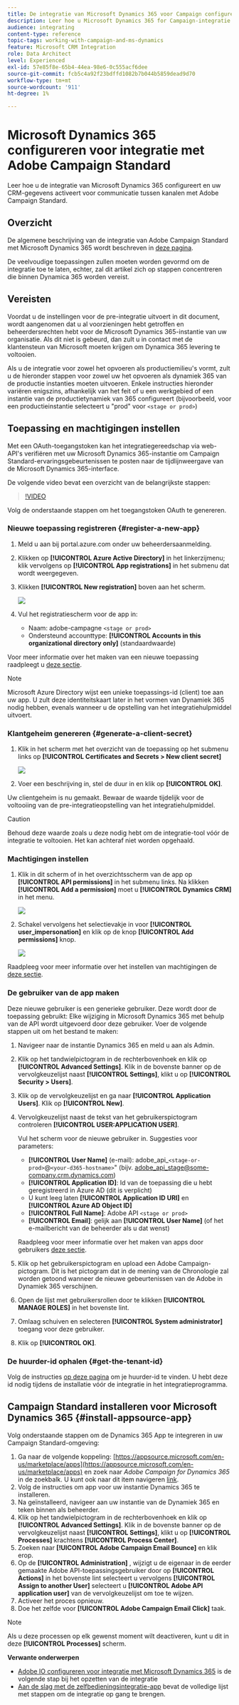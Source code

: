 ```yaml
---
title: De integratie van Microsoft Dynamics 365 voor Campaign configureren
description: Leer hoe u Microsoft Dynamics 365 for Campaign-integratie configureert.
audience: integrating
content-type: reference
topic-tags: working-with-campaign-and-ms-dynamics
feature: Microsoft CRM Integration
role: Data Architect
level: Experienced
exl-id: 57e85f8e-65b4-44ea-98e6-0c555acf6dee
source-git-commit: fcb5c4a92f23bdffd1082b7b044b5859dead9d70
workflow-type: tm+mt
source-wordcount: '911'
ht-degree: 1%

---
```


# Microsoft Dynamics 365 configureren voor integratie met Adobe Campaign Standard

Leer hoe u de integratie van Microsoft Dynamics 365 configureert en uw CRM-gegevens activeert voor communicatie tussen kanalen met Adobe Campaign Standard.

## Overzicht

De algemene beschrijving van de integratie van Adobe Campaign Standard met Microsoft Dynamics 365 wordt beschreven in [deze pagina](../../integrating/using/d365-acs-get-started.md).

De veelvoudige toepassingen zullen moeten worden gevormd om de integratie toe te laten, echter, zal dit artikel zich op stappen concentreren die binnen Dynamica 365 worden vereist.

## Vereisten

Voordat u de instellingen voor de pre-integratie uitvoert in dit document, wordt aangenomen dat u al voorzieningen hebt getroffen en beheerdersrechten hebt voor de Microsoft Dynamics 365-instantie van uw organisatie.  Als dit niet is gebeurd, dan zult u in contact met de klantensteun van Microsoft moeten krijgen om Dynamica 365 levering te voltooien.

Als u de integratie voor zowel het opvoeren als productiemilieu&#39;s vormt, zult u de hieronder stappen voor zowel uw het opvoeren als dynamiek 365 van de productie instanties moeten uitvoeren. Enkele instructies hieronder variëren enigszins, afhankelijk van het feit of u een werkgebied of een instantie van de productietynamiek van 365 configureert (bijvoorbeeld, voor een productieinstantie selecteert u &quot;prod&quot; voor `<stage or prod>`)

## Toepassing en machtigingen instellen

Met een OAuth-toegangstoken kan het integratiegereedschap via web-API&#39;s verifiëren met uw Microsoft Dynamics 365-instantie om Campaign Standard-ervaringsgebeurtenissen te posten naar de tijdlijnweergave van de Microsoft Dynamics 365-interface.

De volgende video bevat een overzicht van de belangrijkste stappen:

>[!VIDEO](https://video.tv.adobe.com/v/27637)

Volg de onderstaande stappen om het toegangstoken OAuth te genereren.

### Nieuwe toepassing registreren {#register-a-new-app}

1. Meld u aan bij portal.azure.com onder uw beheerdersaanmelding.

1. Klikken op **[!UICONTROL Azure Active Directory]** in het linkerzijmenu; klik vervolgens op **[!UICONTROL App registrations]** in het submenu dat wordt weergegeven.

1. Klikken **[!UICONTROL New registration]** boven aan het scherm.

   ![](assets/do-not-localize/MSdynACSIntegration-7.png)

1. Vul het registratiescherm voor de app in:

   * Naam: adobe-campagne `<stage or prod>`
   * Ondersteund accounttype: **[!UICONTROL Accounts in this organizational directory only]** (standaardwaarde)

Voor meer informatie over het maken van een nieuwe toepassing raadpleegt u [deze sectie](https://docs.microsoft.com/en-us/azure/active-directory/develop/quickstart-register-app).

>[!NOTE]
>
>Microsoft Azure Directory wijst een unieke toepassings-id (client) toe aan uw app. U zult deze identiteitskaart later in het vormen van Dynamiek 365 nodig hebben, evenals wanneer u de opstelling van het integratiehulpmiddel uitvoert.

### Klantgeheim genereren {#generate-a-client-secret}

1. Klik in het scherm met het overzicht van de toepassing op het submenu links op **[!UICONTROL Certificates and Secrets > New client secret]**

   ![](assets/do-not-localize/MSdynACSIntegration-8.png)

1. Voer een beschrijving in, stel de duur in en klik op **[!UICONTROL OK]**.

Uw clientgeheim is nu gemaakt. Bewaar de waarde tijdelijk voor de voltooiing van de pre-integratieopstelling van het integratiehulpmiddel.

>[!CAUTION]
>
>Behoud deze waarde zoals u deze nodig hebt om de integratie-tool vóór de integratie te voltooien. Het kan achteraf niet worden opgehaald.


### Machtigingen instellen

1. Klik in dit scherm of in het overzichtsscherm van de app op **[!UICONTROL API permissions]** in het submenu links.  Na klikken **[!UICONTROL Add a permission]** moet u **[!UICONTROL Dynamics CRM]** in het menu.

   ![](assets/do-not-localize/MSdynACSIntegration-9.png)

1. Schakel vervolgens het selectievakje in voor **[!UICONTROL user_impersonation]** en klik op de knop **[!UICONTROL Add permissions]** knop.

   ![](assets/do-not-localize/MSdynACSIntegration-10.png)

Raadpleeg voor meer informatie over het instellen van machtigingen de [deze sectie](https://docs.microsoft.com/en-us/azure/active-directory/develop/quickstart-configure-app-access-web-apis#add-permissions-to-access-web-apis).

### De gebruiker van de app maken

Deze nieuwe gebruiker is een generieke gebruiker. Deze wordt door de toepassing gebruikt: Elke wijziging in Microsoft Dynamics 365 met behulp van de API wordt uitgevoerd door deze gebruiker. Voer de volgende stappen uit om het bestand te maken:

1. Navigeer naar de instantie Dynamics 365 en meld u aan als Admin.

1. Klik op het tandwielpictogram in de rechterbovenhoek en klik op **[!UICONTROL Advanced Settings]**. Klik in de bovenste banner op de vervolgkeuzelijst naast **[!UICONTROL Settings]**, klikt u op **[!UICONTROL Security > Users]**.

1. Klik op de vervolgkeuzelijst en ga naar **[!UICONTROL Application Users]**. Klik op **[!UICONTROL New]**.

1. Vervolgkeuzelijst naast de tekst van het gebruikerspictogram controleren **[!UICONTROL USER:APPLICATION USER]**.

   Vul het scherm voor de nieuwe gebruiker in.  Suggesties voor parameters:

   * **[!UICONTROL User Name]** (e-mail): adobe_api_`<stage-or-prod>`@`<your-d365-hostname>`&quot; (bijv. adobe_api_stage@some-company.crm.dynamics.com)
   * **[!UICONTROL Application ID]**: Id van de toepassing die u hebt geregistreerd in Azure AD (dit is verplicht)
   * U kunt leeg laten **[!UICONTROL Application ID URI]** en **[!UICONTROL Azure AD Object ID]**
   * **[!UICONTROL Full Name]**: Adobe API `<stage or prod>`
   * **[!UICONTROL Email]**: gelijk aan **[!UICONTROL User Name]** (of het e-mailbericht van de beheerder als u dat wenst)

   Raadpleeg voor meer informatie over het maken van apps door gebruikers [deze sectie](https://docs.microsoft.com/en-gb/power-platform/admin/create-users-assign-online-security-roles#create-an-application-user).

1. Klik op het gebruikerspictogram en upload een Adobe Campaign-pictogram. Dit is het pictogram dat in de mening van de Chronologie zal worden getoond wanneer de nieuwe gebeurtenissen van de Adobe in Dynamiek 365 verschijnen.

1. Open de lijst met gebruikersrollen door te klikken **[!UICONTROL MANAGE ROLES]** in het bovenste lint.

1. Omlaag schuiven en selecteren **[!UICONTROL System administrator]** toegang voor deze gebruiker.

1. Klik op **[!UICONTROL OK]**.

### De huurder-id ophalen {#get-the-tenant-id}

Volg de instructies [op deze pagina](https://docs.microsoft.com/en-us/onedrive/find-your-office-365-tenant-id) om je huurder-id te vinden.  U hebt deze id nodig tijdens de installatie vóór de integratie in het integratieprogramma.

## Campaign Standard installeren voor Microsoft Dynamics 365 {#install-appsource-app}

Volg onderstaande stappen om de Dynamics 365 App te integreren in uw Campaign Standard-omgeving:

1. Ga naar de volgende koppeling: [https://appsource.microsoft.com/en-us/marketplace/apps](https://appsource.microsoft.com/en-us/marketplace/apps) en zoek naar _Adobe Campaign for Dynamics 365_ in de zoekbalk.
U kunt ook naar dit item navigeren [link](https://appsource.microsoft.com/en-us/product/dynamics-365/adobecampaign.re4snj-a4n7-5t6y-a14br-d5d1b?flightCodes=adobesignhide&amp;tab=Overview).
1. Volg de instructies om app voor uw instantie Dynamics 365 te installeren.
1. Na geïnstalleerd, navigeer aan uw instantie van de Dynamiek 365 en teken binnen als beheerder.
1. Klik op het tandwielpictogram in de rechterbovenhoek en klik op **[!UICONTROL Advanced Settings]**. Klik in de bovenste banner op de vervolgkeuzelijst naast **[!UICONTROL Settings]**, klikt u op **[!UICONTROL Processes]** krachtens **[!UICONTROL Process Center]**.
1. Zoeken naar **[!UICONTROL Adobe Campaign Email Bounce]** en klik erop.
1. Op de **[!UICONTROL Administration]** , wijzigt u de eigenaar in de eerder gemaakte Adobe API-toepassingsgebruiker door op **[!UICONTROL Actions]** in het bovenste lint selecteert u vervolgens **[!UICONTROL Assign to another User]** selecteert u **[!UICONTROL Adobe API application user]** van de vervolgkeuzelijst om toe te wijzen.
1. Activeer het proces opnieuw.
1. Doe het zelfde voor **[!UICONTROL Adobe Campaign Email Click]** taak.

>[!NOTE]
>
>Als u deze processen op elk gewenst moment wilt deactiveren, kunt u dit in deze **[!UICONTROL Processes]** scherm.

**Verwante onderwerpen**

* [Adobe IO configureren voor integratie met Microsoft Dynamics 365](../../integrating/using/d365-acs-configure-adobe-io.md) is de volgende stap bij het opzetten van de integratie
* [Aan de slag met de zelfbedieningsintegratie-app](../../integrating/using/d365-acs-self-service-app-quick-start-guide.md) bevat de volledige lijst met stappen om de integratie op gang te brengen.

